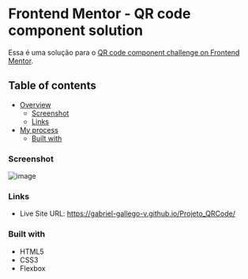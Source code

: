 # Frontend Mentor - QR code component solution

Essa é uma solução para o [QR code component challenge on Frontend Mentor](https://www.frontendmentor.io/challenges/qr-code-component-iux_sIO_H).

## Table of contents

- [Overview](#overview)
  - [Screenshot](#screenshot)
  - [Links](#links)
- [My process](#my-process)
  - [Built with](#built-with)

### Screenshot

![image](https://user-images.githubusercontent.com/90656961/218540642-42b6eece-27dc-41a0-ba7c-eca5c1056840.png)


### Links

- Live Site URL: https://gabriel-gallego-v.github.io/Projeto_QRCode/

### Built with

- HTML5
- CSS3
- Flexbox
